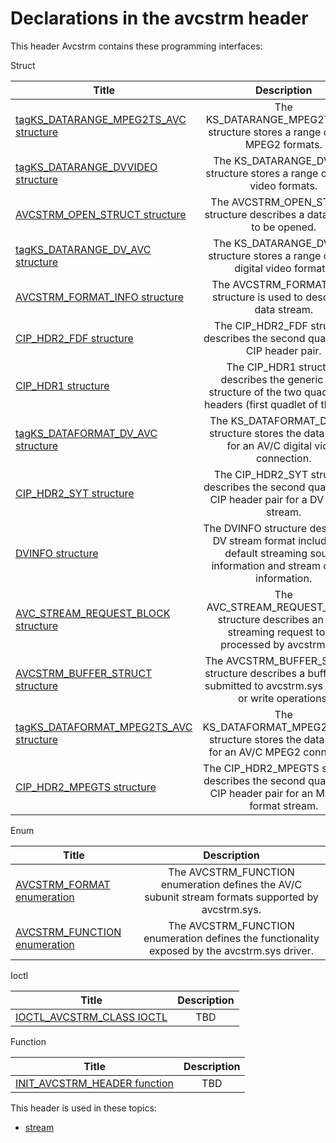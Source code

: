 # Declarations in the avcstrm header
This header Avcstrm contains these programming interfaces:

Struct

| Title        | Description    |
| ------------- |:-------------:|
| [tagKS_DATARANGE_MPEG2TS_AVC structure](ns-avcstrm-tagks-datarange-mpeg2ts-avc.md) | The KS_DATARANGE_MPEG2TS_AVC structure stores a range of AV/C MPEG2 formats. |
| [tagKS_DATARANGE_DVVIDEO structure](ns-avcstrm-tagks-datarange-dvvideo.md) | The KS_DATARANGE_DV_AVC structure stores a range of digital video formats. |
| [AVCSTRM_OPEN_STRUCT structure](ns-avcstrm--avcstrm-open-struct.md) | The AVCSTRM_OPEN_STRUCT structure describes a data stream to be opened. |
| [tagKS_DATARANGE_DV_AVC structure](ns-avcstrm-tagks-datarange-dv-avc.md) | The KS_DATARANGE_DV_AVC structure stores a range of AV/C digital video formats. |
| [AVCSTRM_FORMAT_INFO structure](ns-avcstrm--avcstrm-format-info.md) | The AVCSTRM_FORMAT_INFO structure is used to describe a data stream. |
| [CIP_HDR2_FDF structure](ns-avcstrm--cip-hdr2-fdf.md) | The CIP_HDR2_FDF structure describes the second quadlet of a CIP header pair. |
| [CIP_HDR1 structure](ns-avcstrm--cip-hdr1.md) | The CIP_HDR1 structure describes the generic data structure of the two quadlet CIP headers (first quadlet of the pair). |
| [tagKS_DATAFORMAT_DV_AVC structure](ns-avcstrm-tagks-dataformat-dv-avc.md) | The KS_DATAFORMAT_DV_AVC structure stores the data format for an AV/C digital video connection. |
| [CIP_HDR2_SYT structure](ns-avcstrm--cip-hdr2-syt.md) | The CIP_HDR2_SYT structure describes the second quadlet of a CIP header pair for a DV format stream. |
| [DVINFO structure](ns-avcstrm--dvinfo.md) | The DVINFO structure describes a DV stream format including its default streaming source information and stream control information. |
| [AVC_STREAM_REQUEST_BLOCK structure](ns-avcstrm--avc-stream-request-block.md) | The AVC_STREAM_REQUEST_BLOCK structure describes an AV/C streaming request to be processed by avcstrm.sys. |
| [AVCSTRM_BUFFER_STRUCT structure](ns-avcstrm--avcstrm-buffer-struct.md) | The AVCSTRM_BUFFER_STRUCT structure describes a buffer to be submitted to avcstrm.sys for read or write operations. |
| [tagKS_DATAFORMAT_MPEG2TS_AVC structure](ns-avcstrm-tagks-dataformat-mpeg2ts-avc.md) | The KS_DATAFORMAT_MPEG2TS_AVC structure stores the data format for an AV/C MPEG2 connection. |
| [CIP_HDR2_MPEGTS structure](ns-avcstrm--cip-hdr2-mpegts.md) | The CIP_HDR2_MPEGTS structure describes the second quadlet of a CIP header pair for an MPEGTS format stream. |
Enum

| Title        | Description    |
| ------------- |:-------------:|
| [AVCSTRM_FORMAT enumeration](ne-avcstrm--avcstrm-format.md) | The AVCSTRM_FUNCTION enumeration defines the AV/C subunit stream formats supported by avcstrm.sys. |
| [AVCSTRM_FUNCTION enumeration](ne-avcstrm--avcstrm-function.md) | The AVCSTRM_FUNCTION enumeration defines the functionality exposed by the avcstrm.sys driver. |
Ioctl

| Title        | Description    |
| ------------- |:-------------:|
| [IOCTL_AVCSTRM_CLASS IOCTL](ni-avcstrm-ioctl-avcstrm-class.md) | TBD |
Function

| Title        | Description    |
| ------------- |:-------------:|
| [INIT_AVCSTRM_HEADER function](nf-avcstrm-init-avcstrm-header.md) | TBD |

This header is used in these topics:

- [stream](..content/_stream)
